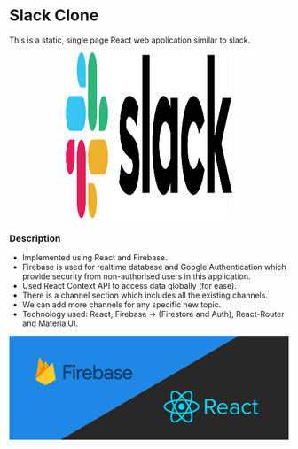 # Slack Clone


This is a static, single page React web application similar to slack.

<p align="center">
  <a href="https://github.com/swapnalshahil/slack">
    <img src="https://github.com/swapnalshahil/slack/blob/main/public/slack-logo.svg" alt="Logo" width="300" height="300">
  </a>
</p>


### Description
- Implemented using React and Firebase.
- Firebase is used for realtime database and Google Authentication which provide security from non-authorised users in this application.
- Used React Context API to access data globally (for ease).
- There is a channel section which includes all the existing channels.
- We can add more channels for any specific new topic.
- Technology used: React, Firebase -> (Firestore and Auth), React-Router and MaterialUI.



<p align="center">
  <a href="https://github.com/swapnalshahil/slack">
    <img src="https://github.com/swapnalshahil/slack/blob/main/public/github_firebase_react.webp" alt="">
  </a>
</p>


